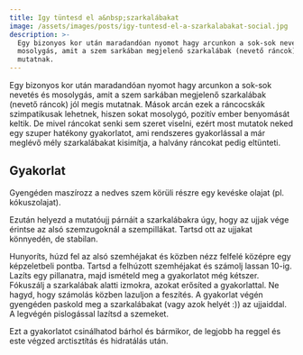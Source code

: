 ```yaml
---
title: Igy tüntesd el a&nbsp;szarkalábakat
image: /assets/images/posts/igy-tuntesd-el-a-szarkalabakat-social.jpg
description: >-
  Egy bizonyos kor után maradandóan nyomot hagy arcunkon a sok-sok nevetés és
  mosolygás, amit a szem sarkában megjelenő szarkalábak (nevető ráncok) jól megis
  mutatnak.
---
```


Egy bizonyos kor után maradandóan nyomot hagy arcunkon a sok-sok nevetés és
mosolygás, amit a szem sarkában megjelenő szarkalábak (nevető ráncok) jól megis
mutatnak. Mások arcán ezek a ráncocskák szimpatikusak lehetnek, hiszen sokat mosolygó,
pozitív ember benyomását keltik. De mivel ráncokat senki sem szeret viselni, ezért most
mutatok neked egy szuper hatékony gyakorlatot, ami rendszeres gyakorlással a már
meglévő mély szarkalábakat kisimítja, a halvány ráncokat pedig eltünteti.

## Gyakorlat

Gyengéden maszírozz a nedves szem körüli részre egy kevéske olajat (pl.
kókuszolajat).

Ezután helyezd a mutatóujj párnáit a szarkalábakra úgy, hogy az ujjak vége
érintse az alsó szemzugoknál a szempillákat. Tartsd ott az ujjakat könnyedén, de
stabilan.

Hunyoríts, húzd fel az alsó szemhéjakat és közben nézz felfelé középre egy
képzeletbeli pontba. Tartsd a felhúzott szemhéjakat és számolj lassan 10-ig.
Lazíts egy pillanatra, majd ismételd meg a gyakorlatot még kétszer. Fókuszálj a
szarkalábak alatti izmokra, azokat erősíted a gyakorlattal. Ne hagyd, hogy
számolás közben lazuljon a feszítés. A gyakorlat végén gyengéden paskold meg a
szarkalábakat (vagy azok helyét :)) az ujjaiddal. A legvégén pislogással lazítsd
a szemeket.

Ezt a gyakorlatot csinálhatod bárhol és bármikor, de legjobb ha reggel és este
végzed arctisztítás és hidratálás után.


